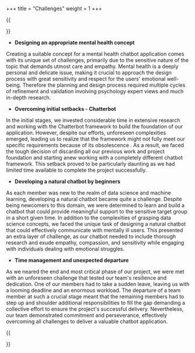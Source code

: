 +++
title = "Challenges"
weight = 1
+++

{{<section title="Challenges">}}

* **Designing an appropriate mental health concept**

Creating a suitable concept for a mental health chatbot application comes with its unique set of challenges, primarily due to the sensitive nature of the topic that demands utmost care and empathy. Mental health is a deeply personal and delicate issue, making it crucial to approach the design process with great sensitivity and respect for the users' emotional well-being. Therefore the planning and design process required multiple cycles of refinement and validation involving psychology expert views and much in-depth research. 

* **Overcoming initial setbacks - Chatterbot**

In the initial stages, we invested considerable time in extensive research and working with the Chatterbot framework to build the foundation of our application. However, despite our efforts, unforeseen complexities emerged, leading us to realize that the framework might not fully meet our specific requirements because of its obsolescence . As a result, we faced the tough decision of discarding all our previous work and project foundation and starting anew working with a completely different chatbot framework. This setback proved to be particularly daunting as we had limited time available to complete the project successfully.

* **Developing a natural chatbot by beginners**

As each member was new to the realm of data science and machine learning, developing a natural chatbot became quite a challenge. Despite being newcomers to this domain, we were determined to learn and build a chatbot that could provide meaningful support to the sensitive target group in a short given time. In addition to the complexities of grasping data science concepts, we faced the unique task of designing a natural chatbot that could effectively communicate with mentally ill users. This presented an extra layer of challenge, as our chatbot needed to include thorough research and exude empathy, compassion, and sensitivity while engaging with individuals dealing with emotional struggles. 

* **Time management and unexpected departure** 

As we neared the end and most critical phase of our project, we were met with an unforeseen challenge that tested our team's resilience and dedication. One of our members had to take a sudden leave, leaving us with a looming deadline and an enormous workload. The departure of a team member at such a crucial stage meant that the remaining members had to step up and shoulder additional responsibilities to fill the gap demanding a collective effort to ensure the project's successful delivery. Nevertheless, our team demonstrated commitment and perseverance, effectively overcoming all challenges to deliver a valuable chatbot application.



{{</section>}}